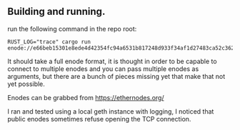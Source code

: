 ## Building and running. 

run the following command in the repo root:

```
RUST_LOG="trace" cargo run enode://e66beb15301e8ede4d42354fc94a6531b817248d933f34af1d27483ca52c3628540bb01369466f6df59e8d08a2308796a6f45a6493c861baf69d4527b53bc9b6@127.0.0.1:30303
```

It should take a full enode format, it is thought in order to be capable to connect to multiple enodes and you can pass multiple enodes as arguments, but there are a bunch of pieces missing yet that make that not yet possible. 

Enodes can be grabbed from https://ethernodes.org/

I ran and tested using a local geth instance with logging,  I noticed that public enodes sometimes refuse opening the TCP connection. 